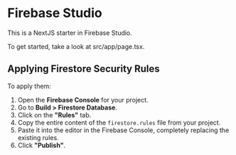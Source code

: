 # Firebase Studio

This is a NextJS starter in Firebase Studio.

To get started, take a look at src/app/page.tsx.

## Applying Firestore Security Rules


To apply them:

1.  Open the **Firebase Console** for your project.
2.  Go to **Build > Firestore Database**.
3.  Click on the **"Rules"** tab.
4.  Copy the entire content of the `firestore.rules` file from your project.
5.  Paste it into the editor in the Firebase Console, completely replacing the existing rules.
6.  Click **"Publish"**.
